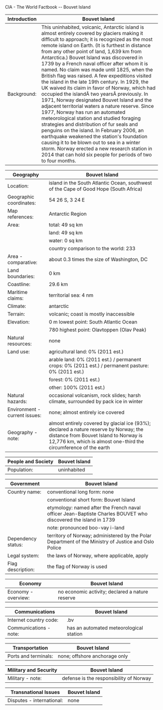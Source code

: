 CIA - The World Factbook -- Bouvet Island

| Introduction | Bouvet Island |
| --- | --- |
| Background: | This uninhabited, volcanic, Antarctic island is almost entirely covered by glaciers making it difficult to approach; it is recognized as the most remote island on Earth. (It is furthest in distance from any other point of land, 1,639 km from Antarctica.) Bouvet Island was discovered in 1739 by a French naval officer after whom it is named. No claim was made until 1825, when the British flag was raised. A few expeditions visited the island in the late 19th century. In 1929, the UK waived its claim in favor of Norway, which had occupied the islandÂ two yearsÂ previously. In 1971, Norway designated Bouvet Island and the adjacent territorial waters a nature reserve. Since 1977, Norway has run an automated meteorological station and studied foraging strategies and distribution of fur seals and penguins on the island. In February 2006, an earthquake weakened the station's foundation causing it to be blown out to sea in a winter storm. Norway erected a new research station in 2014 that can hold six people for periods of two to four months. |

| Geography | Bouvet Island |
| --- | --- |
| Location: | island in the South Atlantic Ocean, southwest of the Cape of Good Hope (South Africa) |
| Geographic coordinates: | 54 26 S, 3 24 E |
| Map references: | Antarctic Region |
| Area: | total: 49 sq km |
| | land: 49 sq km |
| | water: 0 sq km |
| | country comparison to the world: 233 |
| Area - comparative: | about 0.3 times the size of Washington, DC |
| Land boundaries: | 0 km |
| Coastline: | 29.6 km |
| Maritime claims: | territorial sea: 4 nm |
| Climate: | antarctic |
| Terrain: | volcanic; coast is mostly inaccessible |
| Elevation: | 0 m lowest point: South Atlantic Ocean |
| | 780 highest point: Olavtoppen (Olav Peak) |
| Natural resources: | none |
| Land use: | agricultural land: 0% (2011 est.) |
| | arable land: 0% (2011 est.) / permanent crops: 0% (2011 est.) / permanent pasture: 0% (2011 est.) |
| | forest: 0% (2011 est.) |
| | other: 100% (2011 est.) |
| Natural hazards: | occasional volcanism, rock slides; harsh climate, surrounded by pack ice in winter |
| Environment - current issues: | none; almost entirely ice covered |
| Geography - note: | almost entirely covered by glacial ice (93%); declared a nature reserve by Norway; the distance from Bouvet Island to Norway is 12,776 km, which is almost one-third the circumference of the earth |

| People and Society | Bouvet Island |
| --- | --- |
| Population: | uninhabited |

| Government | Bouvet Island |
| --- | --- |
| Country name: | conventional long form: none |
| | conventional short form: Bouvet Island |
| | etymology: named after the French naval officer Jean-Baptiste Charles BOUVET who discovered the island in 1739 |
| | note: pronounced boo-vay i-land |
| Dependency status: | territory of Norway; administered by the Polar Department of the Ministry of Justice and Oslo Police |
| Legal system: | the laws of Norway, where applicable, apply |
| Flag description: | the flag of Norway is used |

| Economy | Bouvet Island |
| --- | --- |
| Economy - overview: | no economic activity; declared a nature reserve |

| Communications | Bouvet Island |
| --- | --- |
| Internet country code: | .bv |
| Communications - note: | has an automated meteorological station |

| Transportation | Bouvet Island |
| --- | --- |
| Ports and terminals: | none; offshore anchorage only |

| Military and Security | Bouvet Island |
| --- | --- |
| Military - note: | defense is the responsibility of Norway |

| Transnational Issues | Bouvet Island |
| --- | --- |
| Disputes - international: | none |

